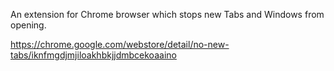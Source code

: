 An extension for Chrome browser which stops new Tabs and Windows from opening.

https://chrome.google.com/webstore/detail/no-new-tabs/iknfmgdjmjiloakhbkjjdmbcekoaaino
